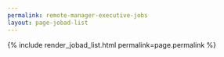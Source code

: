 ```yaml
---
permalink: remote-manager-executive-jobs
layout: page-jobad-list
---
```

{% include render_jobad_list.html permalink=page.permalink %}
